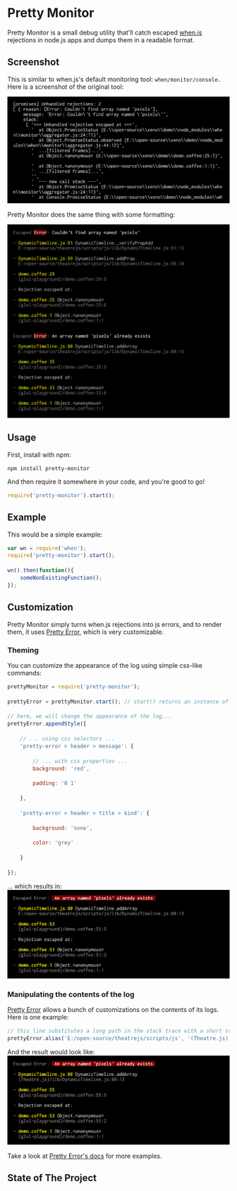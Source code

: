 # Pretty Monitor

Pretty Monitor is a small debug utility that'll catch escaped [when.js](https://github.com/cujojs/when) rejections in node.js apps and dumps them in a readable format.

Screenshot
-----------

This is similar to when.js's default monitoring tool: `when/monitor/console.` Here is a screenshot of the original tool:

![screenshot of when/monitor/console](https://github.com/AriaMinaei/pretty-monitor/raw/master/docs/images/when-console-screenshot.png)

Pretty Monitor does the same thing with some formatting:

![screenshot of Pretty Monitor](https://github.com/AriaMinaei/pretty-monitor/raw/master/docs/images/pretty-monitor-screenshot.png)


Usage
-----

First, install with npm:

	npm install pretty-monitor

And then require it somewhere in your code, and you're good to go!
```javascript
require('pretty-monitor').start();
```

Example
-------

This would be a simple example:
```javascript
var wn = require('when');
require('pretty-monitor').start();

wn().then(function(){
	someNonExistingFunction();
});
```

Customization
-------------

Pretty Monitor simply turns when.js rejections into js errors, and to render them, it uses [Pretty Error](https://github.com/AriaMinaei/pretty-error), which is very customizable.

### Theming
You can customize the appearance of the log using simple css-like commands:
```javascript
prettyMonitor = require('pretty-monitor');

prettyError = prettyMonitor.start(); // start() returns an instance of PrettyError

// here, we will change the appearance of the log...
prettyError.appendStyle({

	// ... using css selectors ...
	'pretty-error > header > message': {

		// ... with css properties ...
		background: 'red',

		padding: '0 1'

	},

	'pretty-error > header > title > kind': {

		background: 'none',

		color: 'grey'

	}

});
```
... which results in:
![themed screenshot](https://github.com/AriaMinaei/pretty-monitor/raw/master/docs/images/themed-screenshot.png)

### Manipulating the contents of the log

[Pretty Error](https://github.com/AriaMinaei/pretty-error) allows a bunch of customizations on the contents of its logs. Here is one example:
```javascript
// this line substitutes a long path in the stack trace with a short string, making our log a little bit tidier:
prettyError.alias('E:/open-source/theatrejs/scripts/js', '(Theatre.js)');
```
And the result would look like:
![aliased screenshot](https://github.com/AriaMinaei/pretty-monitor/raw/master/docs/images/aliased-screenshot.png)

Take a look at [Pretty Error's docs](https://github.com/AriaMinaei/pretty-error) for more examples.

## State of The Project

